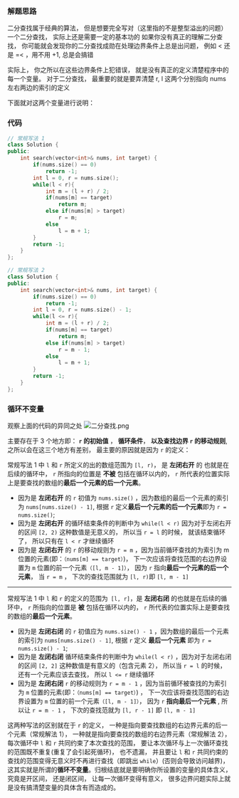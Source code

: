 ### 解题思路
二分查找属于经典的算法， 但是想要完全写对（这里指的不是整型溢出的问题）一个二分查找， 实际上还是需要一定的基本功的
如果你没有真正的理解二分查找， 你可能就会发现你的二分查找成勋在处理边界条件上总是出问题， 例如 < 还是 =< ，用不用 +1, 总是会搞错

实际上， 你之所以在这些边界条件上犯错误， 就是没有真正的定义清楚程序中的每一个变量。
对于二分查找， 最重要的就是要弄清楚 r, l 这两个分别指向 nums 左右两边的索引的定义

下面就对这两个变量进行说明：
### 代码
```cpp []
// 常规写法 1
class Solution {
public:
    int search(vector<int>& nums, int target) {
        if(nums.size() == 0)
            return -1;
        int l = 0, r = nums.size();
        while(l < r){
            int m = (l + r) / 2;
            if(nums[m] == target)
                return m;
            else if(nums[m] > target)
                r = m;
            else
                l = m + 1;
        }
        return -1;
    }
};
```
```cpp []
// 常规写法 2
class Solution {
public:
    int search(vector<int>& nums, int target) {
        if(nums.size() == 0)
            return -1;
        int l = 0, r = nums.size() - 1;
        while(l <= r){
            int m = (l + r) / 2;
            if(nums[m] == target)                                                                                                                                                                                                                                                       
                return m;
            else if(nums[m] > target)
                r = m - 1;
            else
                l = m + 1;
        }
        return -1;
    }
};
```

### 循环不变量
观察上面的代码的异同之处
![二分查找.png](https://pic.leetcode-cn.com/8dfd46d9ba8374bae37d3583def5878bd7462698dc9d2311c159d110aecc7557-%E4%BA%8C%E5%88%86%E6%9F%A5%E6%89%BE.png)

主要存在于 3 个地方即： **`r` 的初始值** ， **循环条件**， **以及查找边界 `r` 的移动规则**, 之所以会在这三个地方有差别， 最主要的原因就是因为 `r` 的定义：

常规写法 1 中 `l` 和 `r` 所定义的出的数组范围为 `[l, r)`， 是 **左闭右开** 的 也就是在后续的循环中， `r` 所指向的位置是 **不被** 包括在循环以内的， `r` 所代表的位置实际上是要查找的数组的**最后一个元素的后一个元素**。
- 因为是 **左闭右开** 的 `r` 初值为 `nums.size()` ，因为数组的最后一个元素的索引为 `nums[nums.size() - 1]`, 根据 `r` 定义**最后一个元素的后一个元素**即为 `r = nums.size()`;
- 因为是 **左闭右开** 的循环结束条件的判断中为 `while(l < r)` 因为对于左闭右开的区间 `[2, 2)` 这种数值是无意义的， 所以当 `r = l` 的时候， 就该结束循环了， 所以只有在 `l < r` 才继续循环
- 因为是 **左闭右开** 的 `r` 的移动规则为 `r = m` ，因为当前循环查找的为索引为 m 位置的元素(即：`（nums[m] == target）`)， 下一次应该将查找范围的右边界设置为 `m` 位置的前一个元素`（[l, m - 1]）`， 因为 `r` 指向**最后一个元素的后一个元素**， 当 `r = m` ， 下次的查找范围就为 `[l, r)`即 `[l, m - 1]`
-------
常规写法 1 中 `l` 和 `r` 的定义的范围为` [l, r]`，是 **左闭右闭** 的也就是在后续的循环中， `r` 所指向的位置是 **被** 包括在循环以内的， `r` 所代表的位置实际上是要查找的数组的**最后一个元素**。
- 因为是 **左闭右闭** 的 `r` 初值应为 `nums.size() - 1` ，因为数组的最后一个元素的索引为 `nums[nums.size() - 1]`, 根据 `r` 定义 **最后一个元素** 即为 `r = nums.size() - 1`;
- 因为是 **左闭右闭** 循环结束条件的判断中为 `while(l < r)` ，因为对于左闭右闭的区间 `[2, 2]` 这种数值是有意义的（包含元素 2）， 所以当 `r = l` 的时候， 还有一个元素应该去查找， 所以 `l <= r` 继续循环
- 因为是 **左闭右闭**  `r` 的移动规则为 `r = m - 1` ，因为当前循环被查找的为索引为 `m` 位置的元素(即：`（nums[m] == target）`) ， 下一次应该将查找范围的右边界设置为 `m` 位置的前一个元素`（[l, m - 1]）`， 因为 `r` **指向最后一个元素** , 所以让 `r = m - 1` ， 下次的查找范就为 `[l, r - 1]` 即 `[l, m - 1]`

这两种写法的区别就在于 `r` 的定义， 一种是指向要查找数组的右边界元素的后一个元素（常规解法 1）， 一种就是指向要查找的数组的右边界元素（常规解法 2）， 每次循环中 `l` 和 `r` 共同约束了本次查找的范围， 要让本次循环与上一次循环查找的范围既不重复(重复了会引起死循环)， 也不遗漏， 并且要让 `l` 和 `r` 共同约束的查找的范围变得无意义时不再进行查找（即跳出 `while`）(否则会导致访问越界)， 这其实就是所谓的**循环不变量**。归根结底就是要明确你所设置的变量的具体含义， 究竟是开区间， 还是闭区间， 让每一次循环变得有意义， 很多边界问题实际上就是没有搞清楚变量的具体含有而造成的。
